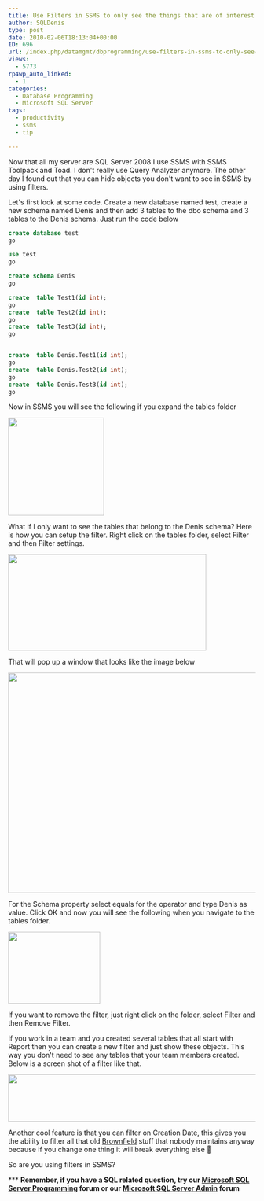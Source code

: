 ```yaml
---
title: Use Filters in SSMS to only see the things that are of interest to you
author: SQLDenis
type: post
date: 2010-02-06T18:13:04+00:00
ID: 696
url: /index.php/datamgmt/dbprogramming/use-filters-in-ssms-to-only-see-the-thin/
views:
  - 5773
rp4wp_auto_linked:
  - 1
categories:
  - Database Programming
  - Microsoft SQL Server
tags:
  - productivity
  - ssms
  - tip

---
```

Now that all my server are SQL Server 2008 I use SSMS with SSMS Toolpack and Toad. I don't really use Query Analyzer anymore. The other day I found out that you can hide objects you don't want to see in SSMS by using filters. 

Let's first look at some code. Create a new database named test, create a new schema named Denis and then add 3 tables to the dbo schema and 3 tables to the Denis schema. Just run the code below

```sql
create database test
go

use test
go

create schema Denis
go

create  table Test1(id int);
go
create  table Test2(id int);
go
create  table Test3(id int);
go


create  table Denis.Test1(id int);
go
create  table Denis.Test2(id int);
go
create  table Denis.Test3(id int);
go
```

Now in SSMS you will see the following if you expand the tables folder

<div>
  <img src="/wp-content/uploads/blogs/DataMgmt//AllTables.PNG" alt="" title="" width="195" height="199" />
</div>

What if I only want to see the tables that belong to the Denis schema? Here is how you can setup the filter. Right click on the tables folder, select Filter and then Filter settings.

<div>
  <img src="/wp-content/uploads/blogs/DataMgmt//FilterSettings.PNG" alt="" title="" width="403" height="196" />
</div>

That will pop up a window that looks like the image below

<div>
  <img src="/wp-content/uploads/blogs/DataMgmt//Filters.png" alt="" title="" width="559" height="448" />
</div>

For the Schema property select equals for the operator and type Denis as value. Click OK and now you will see the following when you navigate to the tables folder.

<div>
  <img src="/wp-content/uploads/blogs/DataMgmt//FilteredView.PNG" alt="" title="" width="187" height="146" />
</div>

If you want to remove the filter, just right click on the folder, select Filter and then Remove Filter.



If you work in a team and you created several tables that all start with Report then you can create a new filter and just show these objects. This way you don't need to see any tables that your team members created. Below is a screen shot of a filter like that.

<div>
  <img src="/wp-content/uploads/blogs/DataMgmt/NewSnip.PNG" alt="" title="" width="538" height="96" />
</div>

Another cool feature is that you can filter on Creation Date, this gives you the ability to filter all that old [Brownfield][1] stuff that nobody maintains anyway because if you change one thing it will break everything else 🙂

So are you using filters in SSMS?

\*** **Remember, if you have a SQL related question, try our [Microsoft SQL Server Programming][2] forum or our [Microsoft SQL Server Admin][3] forum**<ins></ins>

 [1]: http://en.wikipedia.org/wiki/Brownfield_(software_development)
 [2]: http://forum.ltd.local/viewforum.php?f=17
 [3]: http://forum.ltd.local/viewforum.php?f=22